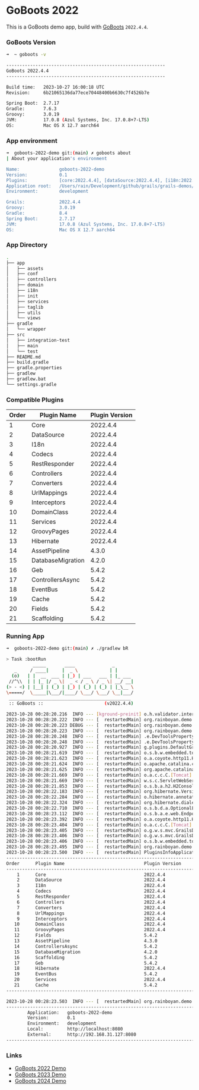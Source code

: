 # GoBoots 2022

This is a GoBoots demo app, build with [GoBoots](https://github.com/rainboyan/GoBoots) `2022.4.4`.

### GoBoots Version

```bash
➜  ~ goboots -v

------------------------------------------------------------
GoBoots 2022.4.4
------------------------------------------------------------

Build time:   2023-10-27 16:00:18 UTC
Revision:     6b21065136da77ece70448400b6630c7f4526b7e

Spring Boot:  2.7.17
Gradle:       7.6.3
Groovy:       3.0.19
JVM:          17.0.8 (Azul Systems, Inc. 17.0.8+7-LTS)
OS:           Mac OS X 12.7 aarch64
```

### App environment

```bash
➜  goboots-2022-demo git:(main) ✗ goboots about
| About your application's environment

Name:               goboots-2022-demo
Version:            0.1
Plugins:            [core:2022.4.4], [dataSource:2022.4.4], [i18n:2022.4.4], [codecs:2022.4.4], [restResponder:2022.4.4], [controllers:2022.4.4], [converters:2022.4.4], [urlMappings:2022.4.4], [interceptors:2022.4.4], [domainClass:2022.4.4], [services:2022.4.4], [groovyPages:2022.4.4], [scaffolding:5.4.2], [geb:5.4.2], [cache:5.4.2], [fields:5.4.2], [hibernate:2022.4.4], [eventBus:5.4.2], [assetPipeline:4.3.0], [controllersAsync:5.4.2], [databaseMigration:4.2.0]
Application root:   /Users/rain/Development/github/grails/grails-demos/goboots-2022-demo
Environment:        development

Grails:             2022.4.4
Groovy:             3.0.19
Gradle:             8.4
Spring Boot:        2.7.17
JVM:                17.0.8 (Azul Systems, Inc. 17.0.8+7-LTS)
OS:                 Mac OS X 12.7 aarch64

```

### App Directory

```bash
.
├── app
│   ├── assets
│   ├── conf
│   ├── controllers
│   ├── domain
│   ├── i18n
│   ├── init
│   ├── services
│   ├── taglib
│   ├── utils
│   └── views
├── gradle
│   └── wrapper
├── src
│   ├── integration-test
│   ├── main
│   └── test
├── README.md
├── build.gradle
├── gradle.properties
├── gradlew
├── gradlew.bat
└── settings.gradle
```

### Compatible Plugins

| Order   |   Plugin Name        |  Plugin Version               |
|---------|----------------------|-------------------------------|
|    1    |  Core                |  2022.4.4                     |
|    2    |  DataSource          |  2022.4.4                     |
|    3    |  I18n                |  2022.4.4                     |
|    4    |  Codecs              |  2022.4.4                     |
|    5    |  RestResponder       |  2022.4.4                     |
|    6    |  Controllers         |  2022.4.4                     |
|    7    |  Converters          |  2022.4.4                     |
|    8    |  UrlMappings         |  2022.4.4                     |
|    9    |  Interceptors        |  2022.4.4                     |
|   10    |  DomainClass         |  2022.4.4                     |
|   11    |  Services            |  2022.4.4                     |
|   12    |  GroovyPages         |  2022.4.4                     |
|   13    |  Hibernate           |  2022.4.4                     |
|   14    |  AssetPipeline       |  4.3.0                        |
|   15    |  DatabaseMigration   |  4.2.0                        |
|   16    |  Geb                 |  5.4.2                        |
|   17    |  ControllersAsync    |  5.4.2                        |
|   18    |  EventBus            |  5.4.2                        |
|   19    |  Cache               |  5.4.2                        |
|   20    |  Fields              |  5.4.2                        |
|   21    |  Scaffolding         |  5.4.2                        |


### Running App

```bash
➜  goboots-2022-demo git:(main) ✗ ./gradlew bR

> Task :bootRun
          _____       ____              _
   _     / ____|     |  _ \            | |
  (o)   | |  __  ___ | |_) | ___   ___ | |_ ___
 //^\\  | | |_ |/ _ \|  _ < / _ \ / _ \| __/ __|
(> - <) | |__| | (_) | |_) | (_) | (_) | |_\__ \
\=====/  \_____|\___/|____/ \___/ \___/ \__|___/
 ______________________________________________
 :: GoBoots ::                       (v2022.4.4)

2023-10-28 00:28:20.216  INFO --- [kground-preinit] o.h.validator.internal.util.Version      : HV000001: Hibernate Validator 6.2.5.Final
2023-10-28 00:28:20.222  INFO --- [  restartedMain] org.rainboyan.demo.Application           : Starting Application using Java 11.0.20 on Michaels-Mini with PID 90267 (/Users/rain/Development/github/grails/grails-demos/goboots-2022-demo/build/classes/groovy/main started by rain in /Users/rain/Development/github/grails/grails-demos/goboots-2022-demo)
2023-10-28 00:28:20.223 DEBUG --- [  restartedMain] org.rainboyan.demo.Application           : Running with Spring Boot v2.7.17, Spring v5.3.30
2023-10-28 00:28:20.223  INFO --- [  restartedMain] org.rainboyan.demo.Application           : The following 1 profile is active: "development"
2023-10-28 00:28:20.248  INFO --- [  restartedMain] .e.DevToolsPropertyDefaultsPostProcessor : Devtools property defaults active! Set 'spring.devtools.add-properties' to 'false' to disable
2023-10-28 00:28:20.248  INFO --- [  restartedMain] .e.DevToolsPropertyDefaultsPostProcessor : For additional web related logging consider setting the 'logging.level.web' property to 'DEBUG'
2023-10-28 00:28:20.927  INFO --- [  restartedMain] g.plugins.DefaultGrailsPluginManager     : Total 21 plugins loaded successfully, take in 188 ms
2023-10-28 00:28:21.619  INFO --- [  restartedMain] o.s.b.w.embedded.tomcat.TomcatWebServer  : Tomcat initialized with port(s): 8080 (http)
2023-10-28 00:28:21.623  INFO --- [  restartedMain] o.a.coyote.http11.Http11NioProtocol      : Initializing ProtocolHandler ["http-nio-8080"]
2023-10-28 00:28:21.624  INFO --- [  restartedMain] o.apache.catalina.core.StandardService   : Starting service [Tomcat]
2023-10-28 00:28:21.625  INFO --- [  restartedMain] org.apache.catalina.core.StandardEngine  : Starting Servlet engine: [Apache Tomcat/9.0.82]
2023-10-28 00:28:21.669  INFO --- [  restartedMain] o.a.c.c.C.[Tomcat].[localhost].[/]       : Initializing Spring embedded WebApplicationContext
2023-10-28 00:28:21.669  INFO --- [  restartedMain] w.s.c.ServletWebServerApplicationContext : Root WebApplicationContext: initialization completed in 1420 ms
2023-10-28 00:28:21.853  INFO --- [  restartedMain] o.s.b.a.h2.H2ConsoleAutoConfiguration    : H2 console available at '/h2-console'. Database available at 'jdbc:h2:mem:devDb'
2023-10-28 00:28:22.183  INFO --- [  restartedMain] org.hibernate.Version                    : HHH000412: Hibernate ORM core version 5.6.15.Final
2023-10-28 00:28:22.284  INFO --- [  restartedMain] o.hibernate.annotations.common.Version   : HCANN000001: Hibernate Commons Annotations {5.1.2.Final}
2023-10-28 00:28:22.324  INFO --- [  restartedMain] org.hibernate.dialect.Dialect            : HHH000400: Using dialect: org.hibernate.dialect.H2Dialect
2023-10-28 00:28:22.710  INFO --- [  restartedMain] o.s.b.d.a.OptionalLiveReloadServer       : LiveReload server is running on port 35729
2023-10-28 00:28:23.112  INFO --- [  restartedMain] o.s.b.a.e.web.EndpointLinksResolver      : Exposing 15 endpoint(s) beneath base path '/actuator'
2023-10-28 00:28:23.392  INFO --- [  restartedMain] o.a.coyote.http11.Http11NioProtocol      : Starting ProtocolHandler ["http-nio-8080"]
2023-10-28 00:28:23.404  INFO --- [  restartedMain] o.a.c.c.C.[Tomcat].[localhost].[/]       : Initializing Spring GrailsDispatcherServlet 'dispatcherServlet'
2023-10-28 00:28:23.405  INFO --- [  restartedMain] o.g.w.s.mvc.GrailsDispatcherServlet      : Initializing Servlet 'dispatcherServlet'
2023-10-28 00:28:23.406  INFO --- [  restartedMain] o.g.w.s.mvc.GrailsDispatcherServlet      : Completed initialization in 1 ms
2023-10-28 00:28:23.406  INFO --- [  restartedMain] o.s.b.w.embedded.tomcat.TomcatWebServer  : Tomcat started on port(s): 8080 (http) with context path ''
2023-10-28 00:28:23.495  INFO --- [  restartedMain] org.rainboyan.demo.Application           : Started Application in 3.783 seconds (JVM running for 4.373)
2023-10-28 00:28:23.500  INFO --- [  restartedMain] PluginsInfoApplicationContextInitializer :
----------------------------------------------------------------------------------------------
Order      Plugin Name                              Plugin Version                     Enabled
----------------------------------------------------------------------------------------------
    1      Core                                     2022.4.4                                 Y
    2      DataSource                               2022.4.4                                 Y
    3      I18n                                     2022.4.4                                 Y
    4      Codecs                                   2022.4.4                                 Y
    5      RestResponder                            2022.4.4                                 Y
    6      Controllers                              2022.4.4                                 Y
    7      Converters                               2022.4.4                                 Y
    8      UrlMappings                              2022.4.4                                 Y
    9      Interceptors                             2022.4.4                                 Y
   10      DomainClass                              2022.4.4                                 Y
   11      GroovyPages                              2022.4.4                                 Y
   12      Fields                                   5.4.2                                    Y
   13      AssetPipeline                            4.3.0                                    Y
   14      ControllersAsync                         5.4.2                                    Y
   15      DatabaseMigration                        4.2.0                                    Y
   16      Scaffolding                              5.4.2                                    Y
   17      Geb                                      5.4.2                                    Y
   18      Hibernate                                2022.4.4                                 Y
   19      EventBus                                 5.4.2                                    Y
   20      Services                                 2022.4.4                                 Y
   21      Cache                                    5.4.2                                    Y
----------------------------------------------------------------------------------------------

2023-10-28 00:28:23.503  INFO --- [  restartedMain] org.rainboyan.demo.Application           :
----------------------------------------------------------------------------------------------
        Application:   goboots-2022-demo
        Version:       0.1
        Environment:   development
        Local:         http://localhost:8080
        External:      http://192.168.31.127:8080
----------------------------------------------------------------------------------------------
```

### Links

* [GoBoots 2022 Demo](https://github.com/rainboyan/goboots-2022-demo)
* [GoBoots 2023 Demo](https://github.com/rainboyan/goboots-2023-demo)
* [GoBoots 2024 Demo](https://github.com/rainboyan/goboots-2024-demo)
